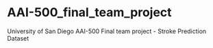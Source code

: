 # AAI-500_final_team_project
University of San Diego AAI-500 Final team project - Stroke Prediction Dataset
